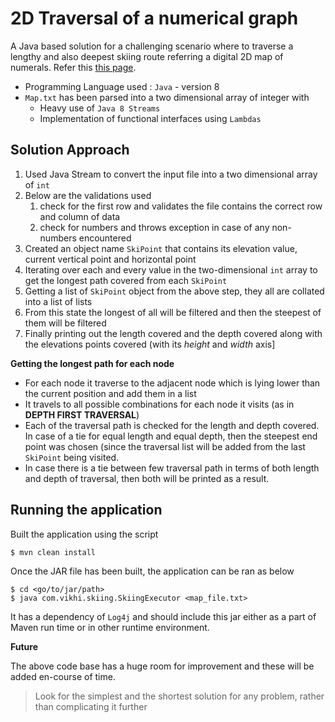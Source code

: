 # 2D Traversal of a numerical graph
A Java based solution for a challenging scenario where to traverse a lengthy and also deepest skiing route referring a digital 2D map of numerals. Refer this [this page](http://geeks.redmart.com/2015/01/07/skiing-in-singapore-a-coding-diversion/).  

* Programming Language used : `Java` - version 8
* `Map.txt` has been parsed into a two dimensional array of integer with
  * Heavy use of `Java 8 Streams`
  * Implementation of functional interfaces using `Lambdas`


**Solution Approach**
---

1. Used Java Stream to convert the input file into a two dimensional array of `int`
2. Below are the validations used
   1. check for the first row and validates the file contains the correct row and column of data
   2. check for numbers and throws exception in case of any non-numbers encountered
3. Created an object name `SkiPoint` that contains its elevation value, current vertical point and horizontal point
4. Iterating over each and every value in the two-dimensional `int` array to get the longest path covered from each `SkiPoint`
5. Getting a list of `SkiPoint` object from the above step, they all are collated into a list of lists
6. From this state the longest of all will be filtered and then the steepest of them will be filtered
7. Finally printing out the length covered and the depth covered along with the elevations points covered (with its _height_ and _width_ axis]

**Getting the longest path for each node**

* For each node it traverse to the adjacent node which is lying lower than the current position and add them in a list
* It travels to all possible combinations for each node it visits (as in **DEPTH FIRST TRAVERSAL**)
* Each of the traversal path is checked for the length and depth covered. In case of a tie for equal length and equal depth, then the steepest end point was chosen (since the traversal list will be added from the last `SkiPoint` being visited.
* In case there is a tie between few traversal path in terms of both length and depth of traversal, then both will be printed as a result.

**Running the application**
---

Built the application using the script

```shell
$ mvn clean install
```

Once the JAR file has been built, the application can be ran as below

```shell
$ cd <go/to/jar/path>
$ java com.vikhi.skiing.SkiingExecutor <map_file.txt>
```

It has a dependency of `Log4j` and should include this jar either as a part of Maven run time or in other runtime environment. 


**Future**

The above code base has a huge room for improvement and these will be added en-course of time.

> Look for the simplest and the shortest solution for any problem, rather than complicating it further
